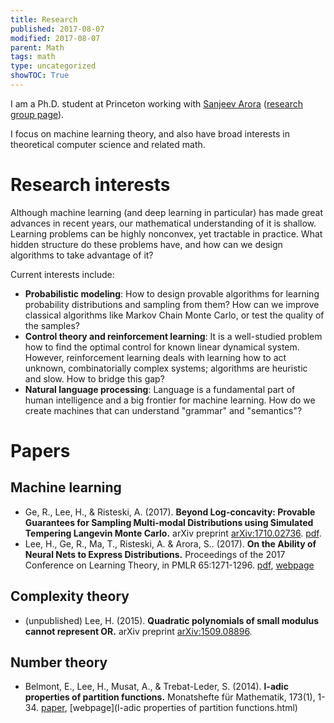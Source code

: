 ```yaml
---
title: Research
published: 2017-08-07
modified: 2017-08-07
parent: Math
tags: math
type: uncategorized
showTOC: True
---
```


I am a Ph.D. student at Princeton working with [Sanjeev Arora](https://www.cs.princeton.edu/~arora/) ([research group page](http://unsupervised.cs.princeton.edu/)).

I focus on machine learning theory, and also have broad interests in theoretical computer science and related math.

# Research interests

Although machine learning (and deep learning in particular) has made great advances in recent years, our mathematical understanding of it is shallow. Learning problems can be highly nonconvex, yet tractable in practice. What hidden structure do these problems have, and how can we design algorithms to take advantage of it?

Current interests include: 

+ **Probabilistic modeling**: How to design provable algorithms for learning probability distributions and sampling from them? How can we improve classical algorithms like Markov Chain Monte Carlo, or test the quality of the samples?
+ **Control theory and reinforcement learning**: It is a well-studied problem how to find the optimal control for known linear dynamical system. However, reinforcement learning deals with learning how to act  unknown, combinatorially complex systems; algorithms are heuristic and slow. How to bridge this gap?
+ **Natural language processing**: Language is a fundamental part of human intelligence and a big frontier for machine learning. How do we create machines that can understand "grammar" and "semantics"?

# Papers

## Machine learning

* Ge, R., Lee, H., & Risteski, A. (2017). **Beyond Log-concavity: Provable Guarantees for Sampling Multi-modal Distributions using Simulated Tempering Langevin Monte Carlo.** arXiv preprint [arXiv:1710.02736](https://arxiv.org/abs/1710.02736). [pdf](https://arxiv.org/pdf/1710.02736.pdf).
* Lee, H., Ge, R., Ma, T., Risteski, A. & Arora, S.. (2017). **On the Ability of Neural Nets to Express Distributions.** Proceedings of the 2017 Conference on Learning Theory, in PMLR 65:1271-1296. [pdf](https://arxiv.org/pdf/1702.07028.pdf), [webpage](http://tiny.cc/hlcolt17)

## Complexity theory

* (unpublished) Lee, H. (2015). **Quadratic polynomials of small modulus cannot represent OR.** arXiv preprint [arXiv:1509.08896](http://arxiv.org/abs/1509.08896).

## Number theory

* Belmont, E., Lee, H., Musat, A., & Trebat-Leder, S. (2014). **l-adic properties of partition functions.** Monatshefte für Mathematik, 173(1), 1-34. [paper](http://link.springer.com/article/10.1007/s00605-013-0586-y), [webpage](l-adic properties of partition functions.html)
	<!-- * [Paper](https://dl.dropboxusercontent.com/u/27883775/web/math/papers/l-adic%20properties%20of%20partition%20functions.pdf) -->
